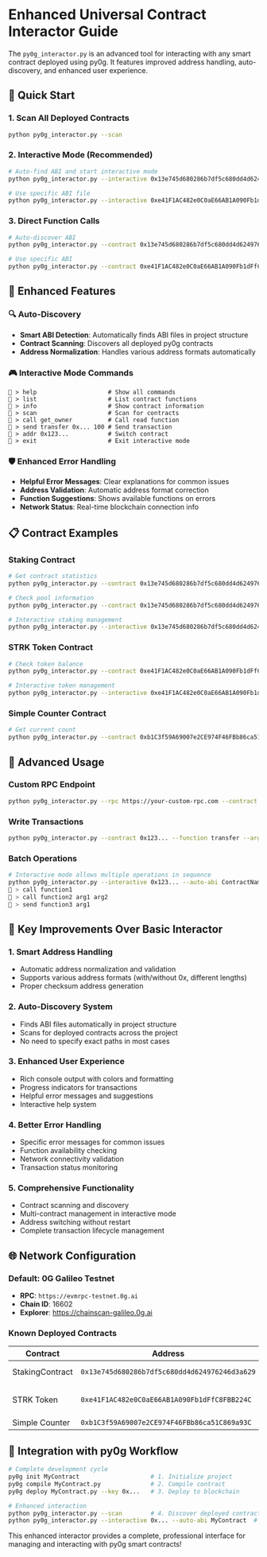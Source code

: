 # Enhanced Universal Contract Interactor Guide

The `py0g_interactor.py` is an advanced tool for interacting with any smart contract deployed using py0g. It features improved address handling, auto-discovery, and enhanced user experience.

## 🚀 Quick Start

### 1. Scan All Deployed Contracts
```bash
python py0g_interactor.py --scan
```

### 2. Interactive Mode (Recommended)
```bash
# Auto-find ABI and start interactive mode
python py0g_interactor.py --interactive 0x13e745d680286b7df5c680dd4d624976246d3a629 --auto-abi StakingContract

# Use specific ABI file
python py0g_interactor.py --interactive 0xe41F1AC482e0C0aE66AB1A090Fb1dFfC8FBB224C --abi-path nii/contracts/artifacts/strk.abi.json
```

### 3. Direct Function Calls
```bash
# Auto-discover ABI
python py0g_interactor.py --contract 0x13e745d680286b7df5c680dd4d624976246d3a629 --auto-abi StakingContract --function get_owner

# Use specific ABI
python py0g_interactor.py --contract 0xe41F1AC482e0C0aE66AB1A090Fb1dFfC8FBB224C --abi-path nii/contracts/artifacts/strk.abi.json --function balance_of --args 0xD7edbAd4c94663AAE69126453E3B70cdE086a907
```

## 🎯 Enhanced Features

### 🔍 Auto-Discovery
- **Smart ABI Detection**: Automatically finds ABI files in project structure
- **Contract Scanning**: Discovers all deployed py0g contracts
- **Address Normalization**: Handles various address formats automatically

### 🎮 Interactive Mode Commands
```
🔧 > help                    # Show all commands
🔧 > list                    # List contract functions  
🔧 > info                    # Show contract information
🔧 > scan                    # Scan for contracts
🔧 > call get_owner          # Call read function
🔧 > send transfer 0x... 100 # Send transaction
🔧 > addr 0x123...           # Switch contract
🔧 > exit                    # Exit interactive mode
```

### 🛡️ Enhanced Error Handling
- **Helpful Error Messages**: Clear explanations for common issues
- **Address Validation**: Automatic address format correction
- **Function Suggestions**: Shows available functions on errors
- **Network Status**: Real-time blockchain connection info

## 📋 Contract Examples

### Staking Contract
```bash
# Get contract statistics
python py0g_interactor.py --contract 0x13e745d680286b7df5c680dd4d624976246d3a629 --auto-abi StakingContract --function get_contract_stats

# Check pool information
python py0g_interactor.py --contract 0x13e745d680286b7df5c680dd4d624976246d3a629 --auto-abi StakingContract --function get_pool_stats --args 365

# Interactive staking management
python py0g_interactor.py --interactive 0x13e745d680286b7df5c680dd4d624976246d3a629 --auto-abi StakingContract
```

### STRK Token Contract
```bash
# Check token balance
python py0g_interactor.py --contract 0xe41F1AC482e0C0aE66AB1A090Fb1dFfC8FBB224C --abi-path nii/contracts/artifacts/strk.abi.json --function balance_of --args 0xYourAddress

# Interactive token management
python py0g_interactor.py --interactive 0xe41F1AC482e0C0aE66AB1A090Fb1dFfC8FBB224C --abi-path nii/contracts/artifacts/strk.abi.json
```

### Simple Counter Contract
```bash
# Get current count
python py0g_interactor.py --contract 0xb1C3f59A69007e2CE974F46FBb86ca51C869a93C --abi-path nii/contracts/artifacts/simple_counter.abi.json --function get_count
```

## 🔧 Advanced Usage

### Custom RPC Endpoint
```bash
python py0g_interactor.py --rpc https://your-custom-rpc.com --contract 0x123... --function get_owner
```

### Write Transactions
```bash
python py0g_interactor.py --contract 0x123... --function transfer --args 0x456... 1000 --write --key 0xYourPrivateKey
```

### Batch Operations
```bash
# Interactive mode allows multiple operations in sequence
python py0g_interactor.py --interactive 0x123... --auto-abi ContractName
🔧 > call function1
🔧 > call function2 arg1 arg2
🔧 > send function3 arg1
```

## 🎯 Key Improvements Over Basic Interactor

### 1. **Smart Address Handling**
- Automatic address normalization and validation
- Supports various address formats (with/without 0x, different lengths)
- Proper checksum address generation

### 2. **Auto-Discovery System**
- Finds ABI files automatically in project structure
- Scans for deployed contracts across the project
- No need to specify exact paths in most cases

### 3. **Enhanced User Experience**
- Rich console output with colors and formatting
- Progress indicators for transactions
- Helpful error messages and suggestions
- Interactive help system

### 4. **Better Error Handling**
- Specific error messages for common issues
- Function availability checking
- Network connectivity validation
- Transaction status monitoring

### 5. **Comprehensive Functionality**
- Contract scanning and discovery
- Multi-contract management in interactive mode
- Address switching without restart
- Complete transaction lifecycle management

## 🌐 Network Configuration

### Default: 0G Galileo Testnet
- **RPC**: `https://evmrpc-testnet.0g.ai`
- **Chain ID**: 16602
- **Explorer**: https://chainscan-galileo.0g.ai

### Known Deployed Contracts
| Contract | Address | Type |
|----------|---------|------|
| StakingContract | `0x13e745d680286b7df5c680dd4d624976246d3a629` | DeFi Staking |
| STRK Token | `0xe41F1AC482e0C0aE66AB1A090Fb1dFfC8FBB224C` | ERC-20 Token |
| Simple Counter | `0xb1C3f59A69007e2CE974F46FBb86ca51C869a93C` | Utility |

## 🚀 Integration with py0g Workflow

```bash
# Complete development cycle
py0g init MyContract                    # 1. Initialize project
py0g compile MyContract.py              # 2. Compile contract
py0g deploy MyContract.py --key 0x...   # 3. Deploy to blockchain

# Enhanced interaction
python py0g_interactor.py --scan        # 4. Discover deployed contracts
python py0g_interactor.py --interactive 0x... --auto-abi MyContract  # 5. Interact
```

This enhanced interactor provides a complete, professional interface for managing and interacting with py0g smart contracts!
